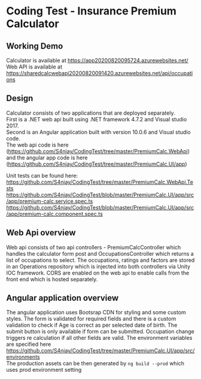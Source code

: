 # Coding Test - Insurance Premium Calculator
## Working Demo
Calculator is available at https://app20200820095724.azurewebsites.net/ \
Web API is available at https://sharedcalcwebapi20200820091420.azurewebsites.net/api/occupations

## Design
Calculator consists of two applications that are deployed separately. \
First is a .NET web api built using .NET framework 4.7.2 and Visual studio 2017. \
Second is an Angular application built with version 10.0.6 and Visual studio code. \
The web api code is here (https://github.com/S4njay/CodingTest/tree/master/PremiumCalc.WebApi) and the angular app code is here (https://github.com/S4njay/CodingTest/tree/master/PremiumCalc.UI/app)


Unit tests can be found here: \
https://github.com/S4njay/CodingTest/tree/master/PremiumCalc.WebApi.Tests \
https://github.com/S4njay/CodingTest/blob/master/PremiumCalc.UI/app/src/app/premium-calc.service.spec.ts \
https://github.com/S4njay/CodingTest/blob/master/PremiumCalc.UI/app/src/app/premium-calc.component.spec.ts

## Web Api overview
Web api consists of two api controllers - PremiumCalcController which handles the calculator form post and OccupationsController which returns a list of occupations to select.
The occupations, ratings and factors are stored in an Operations repository which is injected into both controllers via Unity IOC framework.
CORS are enabled on the web api to enable calls from the front end which is hosted separately.

## Angular application overview
The angular application uses Bootsrap CDN for styling and some custom styles.
The form is validated for required fields and there is a custom validation to check if Age is correct as per selected date of birth.
The submit button is only available if form can be submitted. Occupation change triggers re calculation if all other fields are valid.
The environment variables are specified here https://github.com/S4njay/CodingTest/tree/master/PremiumCalc.UI/app/src/environments \
The production assets can be then generated by `ng build --prod` which uses prod environment setting

